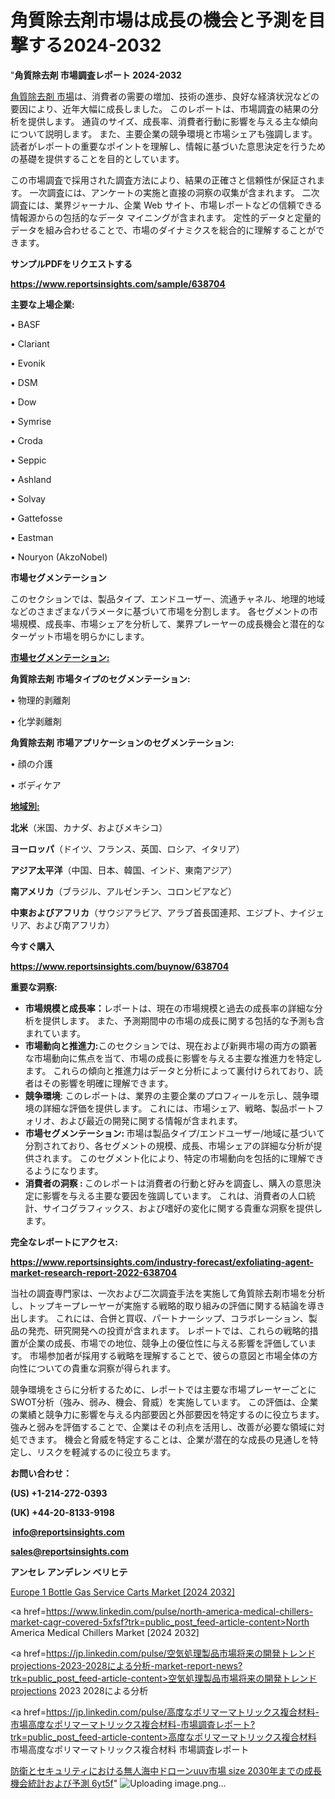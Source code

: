 # 角質除去剤市場は成長の機会と予測を目撃する2024-2032

"<strong>角質除去剤 市場調査レポート 2024-2032</strong>

<a href=https://www.reportsinsights.com/sample/638704>角質除去剤 市場</a>は、消費者の需要の増加、技術の進歩、良好な経済状況などの要因により、近年大幅に成長しました。 このレポートは、市場調査の結果の分析を提供します。 通貨のサイズ、成長率、消費者行動に影響を与える主な傾向について説明します。 また、主要企業の競争環境と市場シェアも強調します。 読者がレポートの重要なポイントを理解し、情報に基づいた意思決定を行うための基礎を提供することを目的としています。

この市場調査で採用された調査方法により、結果の正確さと信頼性が保証されます。 一次調査には、アンケートの実施と直接の洞察の収集が含まれます。 二次調査には、業界ジャーナル、企業 Web サイト、市場レポートなどの信頼できる情報源からの包括的なデータ マイニングが含まれます。 定性的データと定量的データを組み合わせることで、市場のダイナミクスを総合的に理解することができます。

<strong><b>サンプルPDFをリクエストする</b></strong>

<a href=https://www.reportsinsights.com/sample/638704><strong><u>https://www.reportsinsights.com/sample/638704</u></strong></a>

<strong>主要な上場企業:</strong>

• BASF

• Clariant

• Evonik

• DSM

• Dow

• Symrise

• Croda

• Seppic

• Ashland

• Solvay

• Gattefosse

• Eastman

• Nouryon (AkzoNobel)

<strong>市場セグメンテーション</strong>

このセクションでは、製品タイプ、エンドユーザー、流通チャネル、地理的地域などのさまざまなパラメータに基づいて市場を分割します。 各セグメントの市場規模、成長率、市場シェアを分析して、業界プレーヤーの成長機会と潜在的なターゲット市場を明らかにします。

<strong><u>市場セグメンテーション</u></strong><strong><u>:</u></strong>

<strong>角質除去剤 市場タイプのセグメンテーション:</strong>

• 物理的剥離剤

• 化学剥離剤

<strong>角質除去剤 市場アプリケーションのセグメンテーション:</strong>

• 顔の介護

• ボディケア

<strong><u>地域別</u></strong><strong><u>:</u></strong>

<strong>北米</strong>（米国、カナダ、およびメキシコ）

<strong>ヨーロッパ</strong>（ドイツ、フランス、英国、ロシア、イタリア）

<strong>アジア太平洋</strong>（中国、日本、韓国、インド、東南アジア）

<strong>南アメリカ</strong>（ブラジル、アルゼンチン、コロンビアなど）

<strong>中東およびアフリカ</strong>（サウジアラビア、アラブ首長国連邦、エジプト、ナイジェリア、および南アフリカ）

<strong>今すぐ購入</strong>

<a href=https://www.reportsinsights.com/buynow/638704><strong><u>https://www.reportsinsights.com/buynow/638704</u></strong></a>

<strong>重要な洞察:</strong>
<ul>
  <li><strong>市場規模と成長率：</strong>レポートは、現在の市場規模と過去の成長率の詳細な分析を提供します。 また、予測期間中の市場の成長に関する包括的な予測も含まれています。</li>
  <li><strong>市場動向と推進力:</strong>このセクションでは、現在および新興市場の両方の顕著な市場動向に焦点を当て、市場の成長に影響を与える主要な推進力を特定します。 これらの傾向と推進力はデータと分析によって裏付けられており、読者はその影響を明確に理解できます。</li>
  <li><strong>競争環境</strong>: このレポートは、業界の主要企業のプロフィールを示し、競争環境の詳細な評価を提供します。 これには、市場シェア、戦略、製品ポートフォリオ、および最近の開発に関する情報が含まれます。</li>
  <li><strong>市場セグメンテーション: </strong>市場は製品タイプ/エンドユーザー/地域に基づいて分割されており、各セグメントの規模、成長、市場シェアの詳細な分析が提供されます。 このセグメント化により、特定の市場動向を包括的に理解できるようになります。</li>
  <li><strong>消費者の洞察 : </strong>このレポートは消費者の行動と好みを調査し、購入の意思決定に影響を与える主要な要因を強調しています。 これは、消費者の人口統計、サイコグラフィックス、および嗜好の変化に関する貴重な洞察を提供します。</li>
</ul>
<strong>完全なレポートにアクセス:</strong>

<a href=https://www.reportsinsights.com/industry-forecast/exfoliating-agent-market-research-report-2022-638704><strong><u><b>https://www.reportsinsights.com/industry-forecast/exfoliating-agent-market-research-report-2022-638704</b></u></strong></a>

当社の調査専門家は、一次および二次調査手法を実施して角質除去剤市場を分析し、トップキープレーヤーが実施する戦略的取り組みの評価に関する結論を導き出します。 これには、合併と買収、パートナーシップ、コラボレーション、製品の発売、研究開発への投資が含まれます。 レポートでは、これらの戦略的措置が企業の成長、市場での地位、競争上の優位性に与える影響を評価しています。 市場参加者が採用する戦略を理解することで、彼らの意図と市場全体の方向性についての貴重な洞察が得られます。

競争環境をさらに分析するために、レポートでは主要な市場プレーヤーごとにSWOT分析（強み、弱み、機会、脅威）を実施しています。 この評価は、企業の業績と競争力に影響を与える内部要因と外部要因を特定するのに役立ちます。 強みと弱みを評価することで、企業はその利点を活用し、改善が必要な領域に対処できます。 機会と脅威を特定することは、企業が潜在的な成長の見通しを特定し、リスクを軽減するのに役立ちます。

<strong>お問い合わせ：</strong>

<strong>(US) +1-214-272-0393</strong>

<strong>(UK) +44-20-8133-9198</strong>

<strong> </strong><a href=info@reportsinsights.com><strong><u>info@reportsinsights.com</u></strong></a>

<a href=sales@reportsinsights.com><strong><u>sales@reportsinsights.com</u></strong></a>

<strong>アンセレ アンデレン ベリヒテ</strong>

<a href=https://www.linkedin.com/pulse/europe-1-bottle-gas-service-carts-markets-trends-mimbf/>Europe 1 Bottle Gas Service Carts Market [2024 2032]</a>

<a href=https://www.linkedin.com/pulse/north-america-medical-chillers-market-cagr-covered-5xfsf?trk=public_post_feed-article-content>North America Medical Chillers Market [2024 2032]</a>

<a href=https://jp.linkedin.com/pulse/空気処理製品市場将来の開発トレンドprojections-2023-2028による分析-market-report-news?trk=public_post_feed-article-content>空気処理製品市場将来の開発トレンドprojections 2023 2028による分析</a>

<a href=https://jp.linkedin.com/pulse/高度なポリマーマトリックス複合材料-市場高度なポリマーマトリックス複合材料-市場調査レポート?trk=public_post_feed-article-content>高度なポリマーマトリックス複合材料 市場高度なポリマーマトリックス複合材料 市場調査レポート</a>

<a href=https://www.linkedin.com/pulse/防衛とセキュリティにおける無人海中ドローンuuv市場-size-2030年までの成長機会統計および予測-6yt5f/>防衛とセキュリティにおける無人海中ドローンuuv市場 size 2030年までの成長機会統計および予測 6yt5f</a>"
![Uploading image.png…]()
